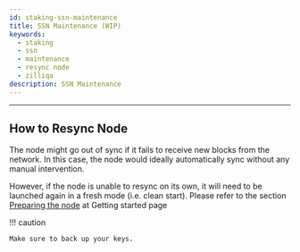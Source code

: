 ```yaml
---
id: staking-ssn-maintenance
title: SSN Maintenance (WIP)
keywords:
  - staking
  - ssn
  - maintenance
  - resync node
  - zilliqa
description: SSN Maintenance
---
```


---

## How to Resync Node

The node might go out of sync if it fails to receive new blocks from the
network. In this case, the node would ideally automatically sync without any
manual intervention.

However, if the node is unable to resync on its own, it will need to be launched
again in a fresh mode (i.e. clean start). Please refer to the section
[Preparing the node](staking-ssn-setup.md) at Getting started
page

!!! caution

    Make sure to back up your keys.

